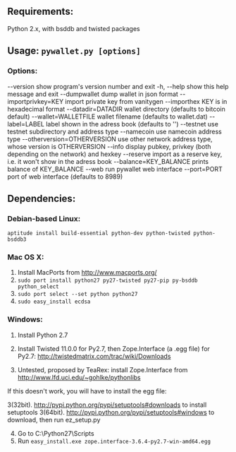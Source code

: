 ## Requirements: 
Python 2.x, with bsddb and twisted packages

## Usage: `pywallet.py [options]`

### Options:
  --version             show program's version number and exit
  -h, --help            show this help message and exit
  --dumpwallet          dump wallet in json format
  --importprivkey=KEY   import private key from vanitygen
  --importhex           KEY is in hexadecimal format
  --datadir=DATADIR     wallet directory (defaults to bitcoin default)
  --wallet=WALLETFILE   wallet filename (defaults to wallet.dat)
  --label=LABEL         label shown in the adress book (defaults to '')
  --testnet             use testnet subdirectory and address type
  --namecoin            use namecoin address type
  --otherversion=OTHERVERSION
                        use other network address type, whose version is
                        OTHERVERSION
  --info                display pubkey, privkey (both depending on the
                        network) and hexkey
  --reserve             import as a reserve key, i.e. it won't show in the
                        adress book
  --balance=KEY_BALANCE
                        prints balance of KEY_BALANCE
  --web                 run pywallet web interface
  --port=PORT           port of web interface (defaults to 8989)







## Dependencies:

### Debian-based Linux:
 `aptitude install build-essential python-dev python-twisted python-bsddb3`

### Mac OS X:
 1. Install MacPorts from http://www.macports.org/
 2. `sudo port install python27 py27-twisted py27-pip py-bsddb python_select`
 3. `sudo port select --set python python27`
 4. `sudo easy_install ecdsa`

### Windows: 
 1. Install Python 2.7
 2. Install Twisted 11.0.0 for Py2.7, then Zope.Interface (a .egg file) for Py2.7: http://twistedmatrix.com/trac/wiki/Downloads

 3. Untested, proposed by TeaRex: install Zope.Interface from http://www.lfd.uci.edu/~gohlke/pythonlibs

 If this doesn't work, you will have to install the egg file:

 3(32bit). http://pypi.python.org/pypi/setuptools#downloads to install setuptools
 3(64bit). http://pypi.python.org/pypi/setuptools#windows to download, then run ez_setup.py

 4. Go to C:\Python27\Scripts
 5. Run `easy_install.exe zope.interface-3.6.4-py2.7-win-amd64.egg`

